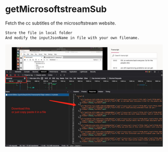 # getMicrosoftstreamSub
Fetch the cc subtitles of the microsoftstream website.

```
Store the file in local folder
And modify the inputJsonName in file with your own filename.
```
![image](https://github.com/acse-TianxuHe20/getMicrosoftstreamSub/blob/main/photo.jpg)
